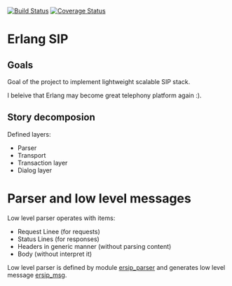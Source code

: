 [![Build Status](https://travis-ci.org/poroh/ersip.svg?branch=master)](https://travis-ci.org/poroh/ersip) [![Coverage Status](https://coveralls.io/repos/github/poroh/ersip/badge.svg?branch=master)](https://coveralls.io/github/poroh/ersip?branch=master)

Erlang SIP
==========

Goals
-----

Goal of the project to implement lightweight scalable SIP stack.

I beleive that Erlang may become great telephony platform again :).

Story decomposion
-----------------

Defined layers:

   - Parser
   - Transport
   - Transaction layer
   - Dialog layer


# Parser and low level messages

Low level parser operates with items:

   - Request Linee (for requests)
   - Status Lines (for responses)
   - Headers in generic manner (without parsing content)
   - Body (without interpret it)
   
Low level parser is defined by module
[ersip_parser](https://github.com/poroh/ersip/blob/master/src/ersip_parser.erl) and
generates low level message
[ersip_msg](https://github.com/poroh/ersip/blob/master/src/ersip_msg.erl).

